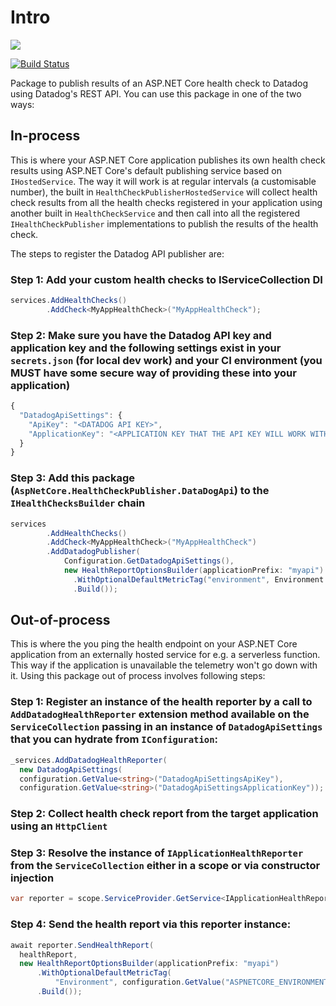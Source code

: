 # Intro
[![](https://img.shields.io/badge/Nuget-v1.1.1-green?style=for-the-badge&logo=nuget)](https://www.nuget.org/packages/AspNetCore.HealthCheckPublisher.DataDogApi)

[![Build Status](https://skynetcode.visualstudio.com/Libraries/_apis/build/status/explorer14.AspNetCore.HealthCheckPublisher.DataDogApi?branchName=master)](https://skynetcode.visualstudio.com/Libraries/_build/latest?definitionId=84&branchName=master)

Package to publish results of an ASP.NET Core health check to Datadog using Datadog's REST API. You can use this package in one of the two ways:

## In-process

This is where your ASP.NET Core application publishes its own health check results using  ASP.NET Core's default publishing service based on `IHostedService`. The way it will work is at regular intervals (a customisable number), the built in `HealthCheckPublisherHostedService` will collect health check results from all the health checks registered in your application using another built in `HealthCheckService` and then call into all the registered `IHealthCheckPublisher` implementations to publish the results of the health check.

The steps to register the Datadog API publisher are:

### Step 1: Add your custom health checks to IServiceCollection DI

```csharp
services.AddHealthChecks()
        .AddCheck<MyAppHealthCheck>("MyAppHealthCheck");        
```

### Step 2: Make sure you have the Datadog API key and application key and the following settings exist in your `secrets.json` (for local dev work) and your CI environment (you MUST have some secure way of providing these into your application)

```javascript
{
  "DatadogApiSettings": {
    "ApiKey": "<DATADOG API KEY>",
    "ApplicationKey": "<APPLICATION KEY THAT THE API KEY WILL WORK WITH>"
  }
}
```

### Step 3: Add this package (`AspNetCore.HealthCheckPublisher.DataDogApi`) to the `IHealthChecksBuilder` chain

```csharp
services
        .AddHealthChecks()
        .AddCheck<MyAppHealthCheck>("MyAppHealthCheck")
        .AddDatadogPublisher(
            Configuration.GetDatadogApiSettings(),
            new HealthReportOptionsBuilder(applicationPrefix: "myapi")
              .WithOptionalDefaultMetricTag("environment", Environment.EnvironmentName)
              .Build());
```

## Out-of-process

This is where the you ping the health endpoint on your ASP.NET Core application from an externally hosted service for e.g. a serverless function. This way if the application is unavailable the telemetry won't go down with it. Using this package out of process involves following steps:

### Step 1: Register an instance of the health reporter by a call to `AddDatadogHealthReporter` extension method available on the `ServiceCollection` passing in an instance of `DatadogApiSettings` that you can hydrate from `IConfiguration`:

```csharp
_services.AddDatadogHealthReporter(
  new DatadogApiSettings(
  configuration.GetValue<string>("DatadogApiSettingsApiKey"),
  configuration.GetValue<string>("DatadogApiSettingsApplicationKey"));                
```

### Step 2: Collect health check report from the target application using an `HttpClient`

### Step 3: Resolve the instance of `IApplicationHealthReporter` from the `ServiceCollection` either in a scope or via constructor injection

```csharp
var reporter = scope.ServiceProvider.GetService<IApplicationHealthReporter>();                
```

### Step 4: Send the health report via this reporter instance:

```csharp
await reporter.SendHealthReport(
  healthReport,
  new HealthReportOptionsBuilder(applicationPrefix: "myapi")
      .WithOptionalDefaultMetricTag(
          "Environment", configuration.GetValue("ASPNETCORE_ENVIRONMENT", "development"))
      .Build());
```